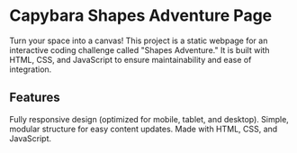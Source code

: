 # Capybara Shapes Adventure Page

Turn your space into a canvas! This project is a static webpage for an interactive coding challenge called "Shapes Adventure." It is built with  HTML, CSS, and JavaScript to ensure maintainability and ease of integration.

## Features

Fully responsive design (optimized for mobile, tablet, and desktop).
Simple, modular structure for easy content updates.
Made with HTML, CSS, and JavaScript.